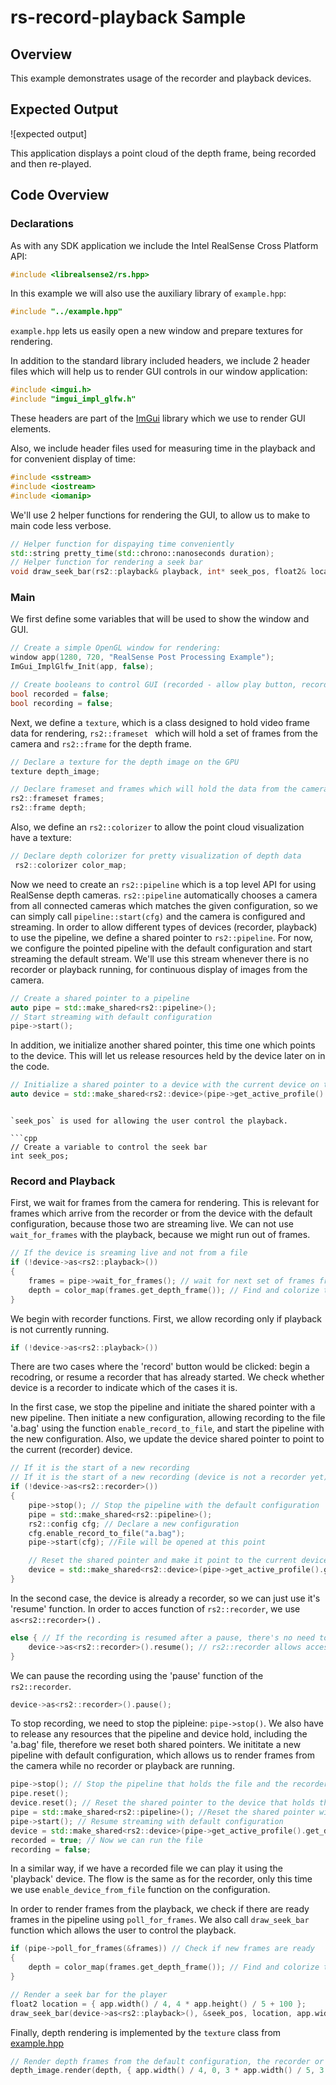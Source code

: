 # rs-record-playback Sample

## Overview

This example demonstrates usage of the recorder and playback devices.

## Expected Output
![expected output]

This application displays a point cloud of the depth frame, being recorded and then re-played.

## Code Overview

### Declarations

As with any SDK application we include the Intel RealSense Cross Platform API:

```cpp
#include <librealsense2/rs.hpp>
```

In this example we will also use the auxiliary library of `example.hpp`:

```cpp
#include "../example.hpp"    
```

`example.hpp` lets us easily open a new window and prepare textures for rendering.

In addition to the standard library included headers, we include 2 header files which will help us to render GUI controls in our window application:

```cpp
#include <imgui.h>
#include "imgui_impl_glfw.h"
```
These headers are part of the [ImGui](https://github.com/ocornut/imgui) library which we use to render GUI elements.

Also, we include header files used for measuring time in the playback and for convenient display of time:

```cpp
#include <sstream>
#include <iostream>
#include <iomanip>
```

We'll use 2 helper functions for rendering the GUI, to allow us to make to main code less verbose.

```cpp
// Helper function for dispaying time conveniently
std::string pretty_time(std::chrono::nanoseconds duration);
// Helper function for rendering a seek bar
void draw_seek_bar(rs2::playback& playback, int* seek_pos, float2& location, float width);
```

### Main

We first define some variables that will be used to show the window and GUI.

```cpp
// Create a simple OpenGL window for rendering:
window app(1280, 720, "RealSense Post Processing Example");
ImGui_ImplGlfw_Init(app, false);

// Create booleans to control GUI (recorded - allow play button, recording - show 'recording to file' test)
bool recorded = false;
bool recording = false;
 ```

Next, we define a `texture`, which is a class designed to hold video frame data for rendering, `rs2::frameset ` which will hold
a set of frames from the camera and `rs2::frame` for the depth frame.
```cpp
// Declare a texture for the depth image on the GPU
texture depth_image;

// Declare frameset and frames which will hold the data from the camera
rs2::frameset frames;
rs2::frame depth;
 ```

Also, we define an `rs2::colorizer` to allow the point cloud visualization have a texture:
```cpp
// Declare depth colorizer for pretty visualization of depth data
 rs2::colorizer color_map;
 ```

Now we need to create an `rs2::pipeline` which is a top level API for using RealSense depth cameras.
`rs2::pipeline` automatically chooses a camera from all connected cameras which matches the given configuration, so we can simply call `pipeline::start(cfg)` and the camera is configured and streaming.
In order to allow different types of devices (recorder, playback) to use the pipeline, we define a shared pointer to `rs2::pipeline`. 
For now, we configure the pointed pipeline with the default configuration and start streaming the default stream. We'll use this stream
whenever there is no recorder or playback running, for continuous display of images from the camera.

```cpp
// Create a shared pointer to a pipeline
auto pipe = std::make_shared<rs2::pipeline>();
// Start streaming with default configuration
pipe->start();
```

In addition, we initialize another shared pointer, this time one which points to the device. This will let us release resources held
by the device later on in the code.

```cpp
// Initialize a shared pointer to a device with the current device on the pipeline
auto device = std::make_shared<rs2::device>(pipe->get_active_profile().get_device());
```

```

`seek_pos` is used for allowing the user control the playback.

```cpp
// Create a variable to control the seek bar
int seek_pos;
```

### Record and Playback

First, we wait for frames from the camera for rendering. This is relevant for frames which arrive from the recorder or from the
device with the default configuration, because those two are streaming live. We can not use `wait_for_frames` with the playback,
because we might run out of frames.
	
```cpp
// If the device is sreaming live and not from a file
if (!device->as<rs2::playback>())
{
    frames = pipe->wait_for_frames(); // wait for next set of frames from the camera
    depth = color_map(frames.get_depth_frame()); // Find and colorize the depth data
}	
```

We begin with recorder functions.
First, we allow recording only if playback is not currently running.

```cpp
if (!device->as<rs2::playback>()) 
```

There are two cases where the 'record' button would be clicked: begin a recodring, or resume a recorder that has already started.
We check whether device is a recorder to indicate which of the cases it is.

In the first case, we stop the pipeline and initiate the shared pointer with a new pipeline. Then initiate a new configuration, allowing
recording to the file 'a.bag' using the function `enable_record_to_file`, and start the pipeline with the new configuration. Also, we update
the device shared pointer to point to the current (recorder) device.

```cpp
// If it is the start of a new recording
// If it is the start of a new recording (device is not a recorder yet)
if (!device->as<rs2::recorder>())
{
	pipe->stop(); // Stop the pipeline with the default configuration
	pipe = std::make_shared<rs2::pipeline>();
	rs2::config cfg; // Declare a new configuration
	cfg.enable_record_to_file("a.bag");
	pipe->start(cfg); //File will be opened at this point

	// Reset the shared pointer and make it point to the current device
	device = std::make_shared<rs2::device>(pipe->get_active_profile().get_device());
}
```

In the second case, the device is already a recorder, so we can just use it's 'resume' function. In order to acces function of `rs2::recorder`,
we use `as<rs2::recorder>()` .

```cpp
else { // If the recording is resumed after a pause, there's no need to reset the shared pointers
	device->as<rs2::recorder>().resume(); // rs2::recorder allows access to 'resume' function
}
```

We can pause the recording using the 'pause' function of the `rs2::recorder`.

```cpp
device->as<rs2::recorder>().pause();
```

To stop recording, we need to stop the pipleine: `pipe->stop()`. We also have to release any resources that the pipeline and device hold,
including the 'a.bag' file, therefore we reset both shared pointers. 
We inititate a new pipeline with default configuration, which allows us to render frames from the camera while no recorder or playback are running.


```cpp
pipe->stop(); // Stop the pipeline that holds the file and the recorder
pipe.reset();
device.reset(); // Reset the shared pointer to the device that holds the file
pipe = std::make_shared<rs2::pipeline>(); //Reset the shared pointer with a new pipeline
pipe->start(); // Resume streaming with default configuration
device = std::make_shared<rs2::device>(pipe->get_active_profile().get_device()); // Point to the current device
recorded = true; // Now we can run the file
recording = false;
```

In a similar way, if we have a recorded file we can play it using the 'playback' device. The flow is the same as for the recorder, only this time
we use `enable_device_from_file` function on the configuration.

In order to render frames from the playback, we check if there are ready frames in the pipeline using `poll_for_frames`.
We also call `draw_seek_bar` function which allows the user to control the playback.

```cpp
if (pipe->poll_for_frames(&frames)) // Check if new frames are ready
{
	depth = color_map(frames.get_depth_frame()); // Find and colorize the depth data for rendering
}

// Render a seek bar for the player
float2 location = { app.width() / 4, 4 * app.height() / 5 + 100 };
draw_seek_bar(device->as<rs2::playback>(), &seek_pos, location, app.width() / 2);
```

Finally, depth rendering is implemented by the `texture` class from [example.hpp](../example.hpp)
```cpp
// Render depth frames from the default configuration, the recorder or the playback
depth_image.render(depth, { app.width() / 4, 0, 3 * app.width() / 5, 3 * app.height() / 5 + 50 });
```

